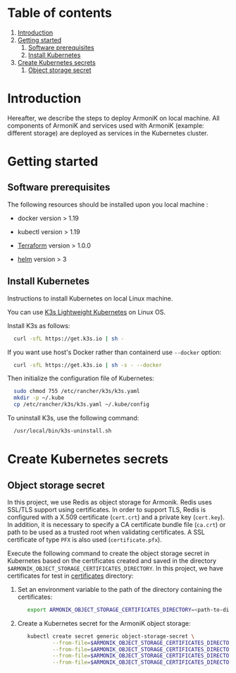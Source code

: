 # Table of contents
1. [Introduction](#introduction)
2. [Getting started](#getteing-started)
   1. [Software prerequisites](#software-prerequisites)
   2. [Install Kubernetes](#install-kubernetes)
3. [Create Kubernetes secrets](#create-kubernetes-secrets)
   1. [Object storage secret](#object-storage-secret)

# Introduction <a name="introduction"></a>
Hereafter, we describe the steps to deploy ArmoniK on local machine. All components of ArmoniK and services used with 
ArmoniK (example: different storage) are deployed as services in the Kubernetes cluster.

# Getting started <a name="getting-started"></a>
## Software prerequisites <a name="software-prerequisites"></a>
The following resources should be installed upon you local machine :

* docker version > 1.19

* kubectl version > 1.19

* [Terraform](https://learn.hashicorp.com/tutorials/terraform/install-cli) version > 1.0.0

* [helm](https://helm.sh/docs/intro/install/) version > 3

## Install Kubernetes <a name="install-kubernetes"></a>
Instructions to install Kubernetes on local Linux machine.

You can use [K3s Lightweight Kubernetes](https://rancher.com/docs/k3s/latest/en/) on Linux OS.

Install K3s as follows:

```bash
  curl -sfL https://get.k3s.io | sh -
```

If you want use host's Docker rather than containerd use `--docker` option:

```bash
  curl -sfL https://get.k3s.io | sh -s - --docker
```

Then initialize the configuration file of Kubernetes:

```bash
  sudo chmod 755 /etc/rancher/k3s/k3s.yaml
  mkdir -p ~/.kube
  cp /etc/rancher/k3s/k3s.yaml ~/.kube/config
```

To uninstall K3s, use the following command:

```bash
  /usr/local/bin/k3s-uninstall.sh
```

# Create Kubernetes secrets <a name="create-kubernetes-secrets"></a>
## Object storage secret <a name="object-storage-secret"></a>
In this project, we use Redis as object storage for Armonik. Redis uses SSL/TLS support using certificates. In order to 
support TLS, Redis is configured with a X.509 certificate (`cert.crt`) and a private key (`cert.key`). In addition, it 
is necessary to specify a CA certificate bundle file (`ca.crt`) or path to be used as a trusted root when validating 
certificates. A SSL certificate of type `PFX` is also used (`certificate.pfx`).

Execute the following command to create the object storage secret in Kubernetes based on the certificates created and
saved in the directory `$ARMONIK_OBJECT_STORAGE_CERTIFICATES_DIRECTORY`. In this project, we have certificates for test
in [certificates](./certificates) directory:
1. Set an environment variable to the path of the directory containing the certificates:
   ```bash
      export ARMONIK_OBJECT_STORAGE_CERTIFICATES_DIRECTORY=<path-to-directory-of-certificates>
   ```
2. Create a Kubernetes secret for the ArmoniK object storage:
   ```bash
      kubectl create secret generic object-storage-secret \
              --from-file=$ARMONIK_OBJECT_STORAGE_CERTIFICATES_DIRECTORY/cert.crt \
              --from-file=$ARMONIK_OBJECT_STORAGE_CERTIFICATES_DIRECTORY/cert.key \
              --from-file=$ARMONIK_OBJECT_STORAGE_CERTIFICATES_DIRECTORY/ca.crt \
              --from-file=$ARMONIK_OBJECT_STORAGE_CERTIFICATES_DIRECTORY/certificate.pfx
   ```